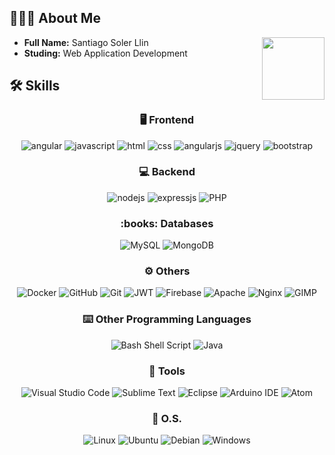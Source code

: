 ## 👨🏻‍💻 About Me
<div>
    <img align="right" width="100" src="https://media.giphy.com/media/TEnXkcsHrP4YedChhA/giphy.gif"/>
    <ul>
        <li><b>Full Name:</b> Santiago Soler Llin</li>
        <li><b>Studing:</b> Web Application Development</li>
    </ul>
</div>

## 🛠 Skills

<div align="center">
    <h3 aling="center">🖥 Frontend</h3>
    <img src="https://img.shields.io/badge/Angular-DD0031?style=for-the-badge&logo=angular&logoColor=white" alt="angular" />
    <img src="https://img.shields.io/badge/JavaScript-F7DF1E?style=for-the-badge&logo=javascript&logoColor=black" alt="javascript" />
    <img src="https://img.shields.io/badge/HTML-E34F26?style=for-the-badge&logo=html5&logoColor=white" alt="html" />
    <img src="https://img.shields.io/badge/css-1572B6?style=for-the-badge&logo=css3&logoColor=white" alt="css" />
    <img src="https://img.shields.io/badge/AngularJS-E23237?style=for-the-badge&logo=angularjs&logoColor=white" alt="angularjs" />
    <img src="https://img.shields.io/badge/jQuery-0769AD?style=for-the-badge&logo=jquery&logoColor=white" alt="jquery" />
    <img src="https://img.shields.io/badge/Bootstrap-563D7C?style=for-the-badge&logo=bootstrap&logoColor=white" alt="bootstrap" />
</div>

<div align="center">
    <h3 aling="center">💻 Backend</h3>
    <img alt="nodejs" src="https://img.shields.io/badge/Node.js-339933?style=for-the-badge&logo=nodedotjs&logoColor=white" />
    <img alt="expressjs" src="https://img.shields.io/badge/Express.js-000000?style=for-the-badge&logo=express&logoColor=white" />
    <img alt="PHP" src="https://img.shields.io/badge/php-%23777BB4.svg?style=for-the-badge&logo=php&logoColor=white"/>
</div>

<div align="center">
    <h3 aling="center">:books: Databases</h3>
    <img alt="MySQL" src="https://img.shields.io/badge/mysql-%2300f.svg?style=for-the-badge&logo=mysql&logoColor=white"/>
    <img alt="MongoDB" src ="https://img.shields.io/badge/MongoDB-%234ea94b.svg?style=for-the-badge&logo=mongodb&logoColor=white"/>
</div>

<div align="center">
    <h3 aling="center">⚙️ Others</h3>
    <img alt="Docker" src="https://img.shields.io/badge/Docker-2CA5E0?style=for-the-badge&logo=docker&logoColor=white"/>
    <img alt="GitHub" src="https://img.shields.io/badge/github-%23121011.svg?style=for-the-badge&logo=github&logoColor=white"/>
    <img alt="Git" src="https://img.shields.io/badge/git-%23F05033.svg?style=for-the-badge&logo=git&logoColor=white"/>
    <img alt="JWT" src="https://img.shields.io/badge/JWT-000000?style=for-the-badge&logo=JSON%20web%20tokens&logoColor=white"/>
    <img alt="Firebase" src="https://img.shields.io/badge/firebase-ffca28?style=for-the-badge&logo=firebase&logoColor=black"/>
    <img alt="Apache" src="https://img.shields.io/badge/apache-%23D42029.svg?style=for-the-badge&logo=apache&logoColor=white"/>
    <img alt="Nginx" src="https://img.shields.io/badge/nginx-%23009639.svg?style=for-the-badge&logo=nginx&logoColor=white"/>
    <img alt="GIMP" src="https://img.shields.io/badge/gimp-5C5543?style=for-the-badge&logo=gimp&logoColor=white"/>
 </div>

<div align="center">
    <h3 aling="center">⌨️ Other Programming Languages</h3>
    <img alt="Bash Shell Script" src="https://img.shields.io/badge/Shell_Script-121011?style=for-the-badge&logo=gnu-bash&logoColor=white"/>
    <img alt="Java" src="https://img.shields.io/badge/Java-ED8B00?style=for-the-badge&logo=java&logoColor=white"/>
 </div>

<div align="center">
    <h3 aling="center">🔧 Tools</h3>
    <img alt="Visual Studio Code" src="https://img.shields.io/badge/VisualStudioCode-0078d7.svg?style=for-the-badge&logo=visual-studio-code&logoColor=white"/>
    <img alt="Sublime Text" src="https://img.shields.io/badge/sublime_text-%23575757.svg?style=for-the-badge&logo=sublime-text&logoColor=important"/>
    <img alt="Eclipse" src="https://img.shields.io/badge/Eclipse-2C2255?style=for-the-badge&logo=eclipse&logoColor=white"/>
    <img alt="Arduino IDE" src="https://img.shields.io/badge/Arduino_IDE-00979D?style=for-the-badge&logo=arduino&logoColor=white"/>
    <img alt="Atom" src="https://img.shields.io/badge/Atom-66595C?style=for-the-badge&logo=Atom&logoColor=white">
</div>

<div align="center">
    <h3 aling="center">💾 O.S.</h3>
    <img alt="Linux" src="https://img.shields.io/badge/Linux-FCC624?style=for-the-badge&logo=linux&logoColor=black"/>
    <img alt="Ubuntu" src="https://img.shields.io/badge/Ubuntu-E95420?style=for-the-badge&logo=ubuntu&logoColor=white"/>
    <img alt="Debian" src="https://img.shields.io/badge/Debian-A81D33?style=for-the-badge&logo=debian&logoColor=white"/>
    <img alt="Windows" src="https://img.shields.io/badge/Windows-0078D6?style=for-the-badge&logo=windows&logoColor=white"/>
</div>

<br/>
